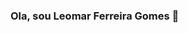 ### Ola, sou Leomar Ferreira Gomes 👋


<!--
**LeomarGomes/LeomarGomes** is a ✨ _special_ ✨ repository because its `README.md` (this file) appears on your GitHub profile.

Here are some ideas to get you started:

- 🔭 Hoje trabalho com:
      Suporte em TI PC, Mac, Redes, Windows, Macos, Vmware, Sankhya
- 🌱 I’m currently learning ...
- 👯 I’m looking to collaborate on ...
- 🤔 I’m looking for help with ...
- 💬 Ask me about ...
- 📫 How to reach me: ...
- 😄 Pronouns: ...
- ⚡ Fun fact: ...
-->
